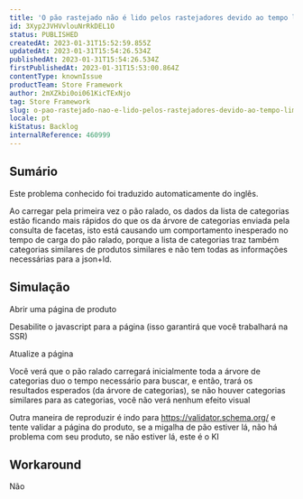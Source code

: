 ```yaml
---
title: 'O pão rastejado não é lido pelos rastejadores devido ao tempo limite da SSR'
id: 3Xyp2JVHVvlouNrRkDEL1O
status: PUBLISHED
createdAt: 2023-01-31T15:52:59.855Z
updatedAt: 2023-01-31T15:54:26.534Z
publishedAt: 2023-01-31T15:54:26.534Z
firstPublishedAt: 2023-01-31T15:53:00.864Z
contentType: knownIssue
productTeam: Store Framework
author: 2mXZkbi0oi061KicTExNjo
tag: Store Framework
slug: o-pao-rastejado-nao-e-lido-pelos-rastejadores-devido-ao-tempo-limite-da-ssr
locale: pt
kiStatus: Backlog
internalReference: 460999
---
```


## Sumário

<div class="alert alert-info">
  <p>Este problema conhecido foi traduzido automaticamente do inglês.</p>
</div>


Ao carregar pela primeira vez o pão ralado, os dados da lista de categorias estão ficando mais rápidos do que os da árvore de categorias enviada pela consulta de facetas, isto está causando um comportamento inesperado no tempo de carga do pão ralado, porque a lista de categorias traz também categorias similares de produtos similares e não tem todas as informações necessárias para a json+ld.


##

## Simulação



Abrir uma página de produto

Desabilite o javascript para a página (isso garantirá que você trabalhará na SSR)

Atualize a página

Você verá que o pão ralado carregará inicialmente toda a árvore de categorias duo o tempo necessário para buscar, e então, trará os resultados esperados (da árvore de categorias), se não houver categorias similares para as categorias, você não verá nenhum efeito visual

Outra maneira de reproduzir é indo para https://validator.schema.org/
e tente validar a página do produto, se a migalha de pão estiver lá, não há problema com seu produto, se não estiver lá, este é o KI


##

## Workaround


Não

